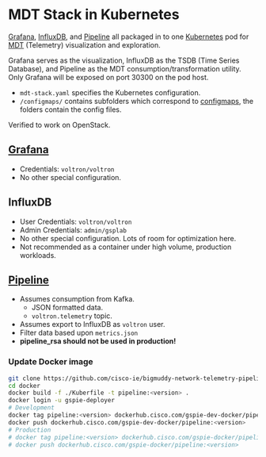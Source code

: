 # MDT Stack in Kubernetes

[Grafana](https://grafana.com/), [InfluxDB](https://www.influxdata.com/time-series-platform/influxdb/), and [Pipeline](https://github.com/cisco/bigmuddy-network-telemetry-pipeline/) all packaged in to one [Kubernetes](https://kubernetes.io/) pod for [MDT](https://www.cisco.com/c/en/us/solutions/service-provider/cloud-scale-networking-solutions/model-driven-telemetry.html) (Telemetry) visualization and exploration.

Grafana serves as the visualization, InfluxDB as the TSDB (Time Series Database), and Pipeline as the MDT consumption/transformation utility. Only Grafana will be exposed on port 30300 on the pod host.

* ```mdt-stack.yaml``` specifies the Kubernetes configuration.
* ```/configmaps/``` contains subfolders which correspond to [configmaps](https://kubernetes.io/docs/tasks/configure-pod-container/configmap/), the folders contain the config files.

Verified to work on OpenStack.

## [Grafana](https://wwwin-github.cisco.com/spa-ie/voltron-redux/tree/mdt-stack/infra/mdt-stack/configmaps/mdt-grafana-config)

* Credentials: ```voltron/voltron```
* No other special configuration.

## InfluxDB

* User Credentials: ```voltron/voltron```
* Admin Credentials: ```admin/gsplab```
* No other special configuration. Lots of room for optimization here.
* Not recommended as a container under high volume, production workloads.

## [Pipeline](https://wwwin-github.cisco.com/spa-ie/voltron-redux/tree/mdt-stack/infra/mdt-stack/configmaps/mdt-pipeline-config)

* Assumes consumption from Kafka.
    * JSON formatted data.
    * ```voltron.telemetry``` topic.
* Assumes export to InfluxDB as ```voltron``` user.
* Filter data based upon ```metrics.json```
* **pipeline_rsa should not be used in production!**

### Update Docker image

```bash
git clone https://github.com/cisco-ie/bigmuddy-network-telemetry-pipeline
cd docker
docker build -f ./Kuberfile -t pipeline:<version> .
docker login -u gspie-deployer
# Development
docker tag pipeline:<version> dockerhub.cisco.com/gspie-dev-docker/pipeline:<version>
docker push dockerhub.cisco.com/gspie-dev-docker/pipeline:<version>
# Production
# docker tag pipeline:<version> dockerhub.cisco.com/gspie-docker/pipeline:<version>
# docker push dockerhub.cisco.com/gspie-docker/pipeline:<version>
```
